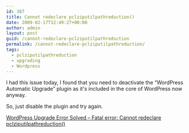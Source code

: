```yaml
---
id: 387
title: Cannot redeclare pclziputilpathreduction()
date: 2009-02-17T12:49:27+00:00
author: admin
layout: post
guid: /cannot-redeclare-pclziputilpathreduction
permalink: /cannot-redeclare-pclziputilpathreduction/
tags:
  - pclziputilpathreduction
  - upgrading
  - Wordpress
---
```

<p class="lead">
  I had this issue today, I found that you need to deactivate the &#8220;WordPress Automatic Upgrade&#8221; plugin as it's included in the core of WordPress now anyway.
</p>

So, just disable the plugin and try again.

<!--more-->

[WordPress Upgrade Error Solved &#8211; Fatal error: Cannot redeclare pclziputilpathreduction()](http://www.youtube.com/watch?v=OGeyrdW1KSw)